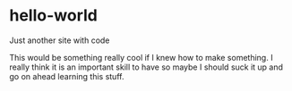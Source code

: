 # hello-world
Just another site with code

This would be something really cool if I knew how to make something. I really think it is an important skill to have so maybe I should suck it up and go on ahead learning this stuff. 

